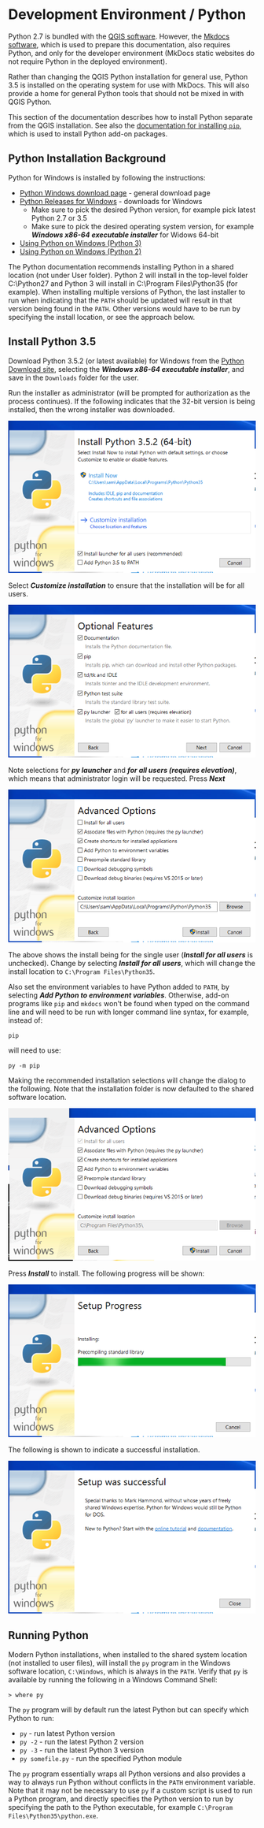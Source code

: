 # Development Environment / Python

Python 2.7 is bundled with the [QGIS software](qgis.md).
However, the [Mkdocs software](mkdocs.md), which is used to prepare this documentation,
also requires Python, and only for the developer environment (MkDocs static websites do not require Python in the deployed environment).

Rather than changing the QGIS Python installation for general use, Python 3.5 is installed on the operating system for use with MkDocs.
This will also provide a home for general Python tools that should not be mixed in with QGIS Python.

This section of the documentation describes how to install Python separate from the QGIS installation.
See also the [documentation for installing `pip`](pip), which is used to install Python add-on packages.

## Python Installation Background

Python for Windows is installed by following the instructions:

* [Python Windows download page](https://www.python.org/downloads/) - general download page
* [Python Releases for Windows](https://www.python.org/downloads/windows/) - downloads for Windows
	+ Make sure to pick the desired Python version, for example pick latest Python 2.7 or 3.5
	+ Make sure to pick the desired operating system version, for example ***Windows x86-64 executable installer*** for Widows 64-bit
* [Using Python on Windows (Python 3)](https://docs.python.org/3/using/windows.html)
* [Using Python on Windows (Python 2)](https://docs.python.org/2/using/windows.html)

The Python documentation recommends installing Python in a shared location (not under User folder).
Python 2 will install in the top-level folder C:\\Python27 and Python 3 will install in C:\\Program Files\Python35 (for example).
When installing multiple versions of Python, the last installer to run when indicating that the `PATH` should be updated
will result in that version being found in the `PATH`.  Other versions would have to be run by specifying the install location,
or see the approach below.

## Install Python 3.5

Download Python 3.5.2 (or latest available) for Windows from the [Python Download site](https://www.python.org/downloads/windows/),
selecting the ***Windows x86-64 executable installer***,
and save in the `Downloads` folder for the user.

Run the installer as administrator (will be prompted for authorization as the process continues).
If the following indicates that the 32-bit version is being installed, then the wrong installer was downloaded.

![Run installer](python-images/install-python1.png)

Select ***Customize installation*** to ensure that the installation will be for all users.

![Run installer](python-images/install-python2.png)

Note selections for ***py launcher*** and ***for all users (requires elevation)***,
which means that administrator login will be requested.  Press ***Next***

![Run installer](python-images/install-python3.png)

The above shows the install being for the single user (***Install for all users*** is unchecked).
Change by selecting ***Install for all users***,
which will change the install location to `C:\Program Files\Python35`.

Also set the environment variables to have Python added to `PATH`, by selecting ***Add Python to environment variables***.
Otherwise, add-on programs like `pip` and `mkdocs` won't be found when typed on the command line and will need
to be run with longer command line syntax, for example, instead of:

```
pip
```

will need to use:

```
py -m pip
```

Making the recommended installation selections will change the dialog to the following.
Note that the installation folder is now defaulted to the shared software location.

![Run installer](python-images/install-python4.png)

Press ***Install*** to install.  The following progress will be shown:

![Run installer](python-images/install-python5.png)

The following is shown to indicate a successful installation.

![Run installer](python-images/install-python6.png)


## Running Python

Modern Python installations, when installed to the shared system location (not installed to user files), will install the `py` program
in the Windows software location, `C:\Windows`, which is always in the `PATH`.
Verify that `py` is available by running the following in a Windows Command Shell:

```
> where py

```


The `py` program will by default run the latest Python but can specify which Python to run:

* `py` - run latest Python version
* `py -2` - run the latest Python 2 version
* `py -3` - run the latest Python 3 version
* `py somefile.py` - run the specified Python module

The `py` program essentially wraps all Python versions and also provides a way to always run Python without conflicts in the `PATH` environment variable.
Note that it may not be necessary to use `py` if a custom script is used to run a Python program, and directly specifies the Python version to run
by specifying the path to the Python executable, for example `C:\Program Files\Python35\python.exe`.

